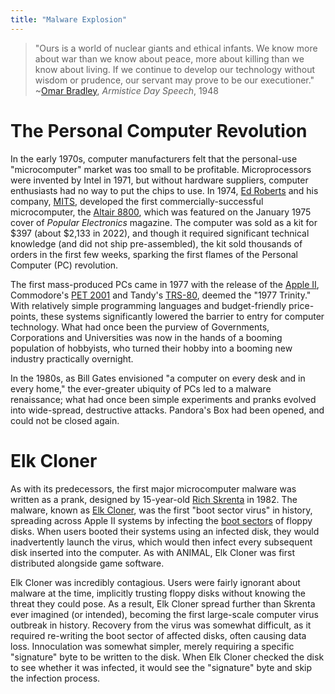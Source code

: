 ```yaml
---
title: "Malware Explosion"
---
```


> "Ours is a world of nuclear giants and ethical infants. We know more about war than we know about peace, more about killing than we know about living. If we continue to develop our technology without wisdom or prudence, our servant may prove to be our executioner." ~[Omar Bradley](https://en.wikipedia.org/wiki/Omar_Bradley), _Armistice Day Speech_, 1948

# The Personal Computer Revolution

In the early 1970s, computer manufacturers felt that the personal-use "microcomputer" market was too small to be profitable. Microprocessors were invented by Intel in 1971, but without hardware suppliers, computer enthusiasts had no way to put the chips to use. In 1974, [Ed Roberts](https://en.wikipedia.org/wiki/Ed_Roberts_(computer_engineer)) and his company, [MITS](https://en.wikipedia.org/wiki/Micro_Instrumentation_and_Telemetry_Systems), developed the first commercially-successful microcomputer, the [Altair 8800](https://en.wikipedia.org/wiki/Altair_8800), which was featured on the January 1975 cover of _Popular Electronics_ magazine. The computer was sold as a kit for $397 (about $2,133 in 2022), and though it required significant technical knowledge (and did not ship pre-assembled), the kit sold thousands of orders in the first few weeks, sparking the first flames of the Personal Computer (PC) revolution.

The first mass-produced PCs came in 1977 with the release of the [Apple II](https://en.wikipedia.org/wiki/Apple_II_family), Commodore's [PET 2001](https://en.wikipedia.org/wiki/PET_2001) and Tandy's [TRS-80](https://en.wikipedia.org/wiki/TRS-80), deemed the "1977 Trinity." With relatively simple programming languages and budget-friendly price-points, these systems significantly lowered the barrier to entry for computer technology. What had once been the purview of Governments, Corporations and Universities was now in the hands of a booming population of hobbyists, who turned their hobby into a booming new industry practically overnight. 

In the 1980s, as Bill Gates envisioned "a computer on every desk and in every home," the ever-greater ubiquity of PCs led to a malware renaissance; what had once been simple experiments and pranks evolved into wide-spread, destructive attacks. Pandora's Box had been opened, and could not be closed again.

# Elk Cloner

As with its predecessors, the first major microcomputer malware was written as a prank, designed by 15-year-old [Rich Skrenta](https://en.wikipedia.org/wiki/Rich_Skrenta) in 1982. The malware, known as [Elk Cloner](https://en.wikipedia.org/wiki/Elk_Cloner), was the first "boot sector virus" in history, spreading across Apple II systems by infecting the [boot sectors](https://en.wikipedia.org/wiki/Boot_sector) of floppy disks. When users booted their systems using an infected disk, they would inadvertently launch the virus, which would then infect every subsequent disk inserted into the computer. As with ANIMAL, Elk Cloner was first distributed alongside game software.

Elk Cloner was incredibly contagious. Users were fairly ignorant about malware at the time, implicitly trusting floppy disks without knowing the threat they could pose. As a result, Elk Cloner spread further than Skrenta ever imagined (or intended), becoming the first large-scale computer virus outbreak in history. Recovery from the virus was somewhat difficult, as it required re-writing the boot sector of affected disks, often causing data loss. Innoculation was somewhat simpler, merely requiring a specific "signature" byte to be written to the disk. When Elk Cloner checked the disk to see whether it was infected, it would see the "signature" byte and skip the infection process.